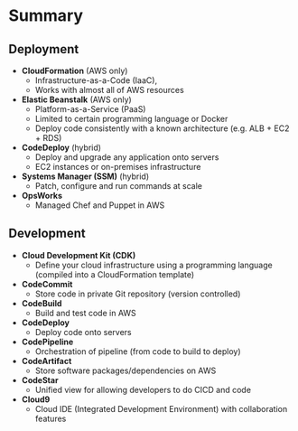 # Summary

## Deployment

- **CloudFormation** (AWS only)
    - Infrastructure-as-a-Code (IaaC), 
    - Works with almost all of AWS resources
- **Elastic Beanstalk** (AWS only)
    - Platform-as-a-Service (PaaS)
    - Limited to certain programming language or Docker
    - Deploy code consistently with a known architecture (e.g. ALB + EC2 + RDS)
- **CodeDeploy** (hybrid)
    - Deploy and upgrade any application onto servers
    - EC2 instances or on-premises infrastructure
- **Systems Manager (SSM)** (hybrid)
    - Patch, configure and run commands at scale
- **OpsWorks**
    - Managed Chef and Puppet in AWS

## Development

- **Cloud Development Kit (CDK)**
    - Define your cloud infrastructure using a programming language (compiled into a CloudFormation template)
- **CodeCommit**
    - Store code in private Git repository (version controlled)
- **CodeBuild**
    - Build and test code in AWS
- **CodeDeploy**
    - Deploy code onto servers
- **CodePipeline**
    - Orchestration of pipeline (from code to build to deploy)
- **CodeArtifact**
    - Store software packages/dependencies on AWS
- **CodeStar**
    - Unified view for allowing developers to do CICD and code
- **Cloud9**
    - Cloud IDE (Integrated Development Environment) with collaboration features
